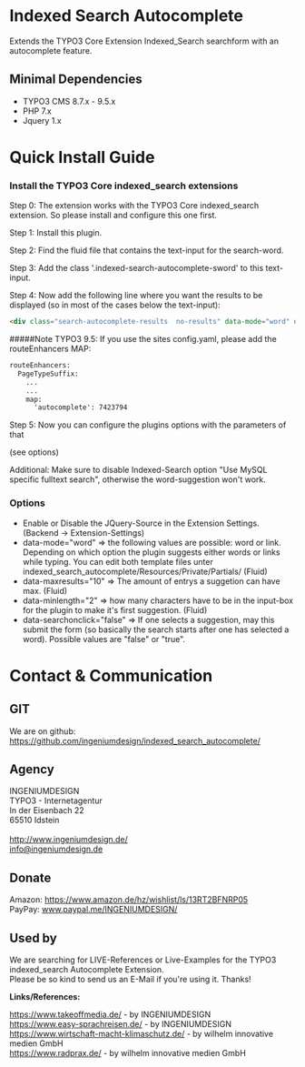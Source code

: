 # Indexed Search Autocomplete

Extends the TYPO3 Core Extension Indexed_Search searchform with an autocomplete feature.

## Minimal Dependencies

* TYPO3 CMS 8.7.x - 9.5.x
* PHP 7.x
* Jquery 1.x

# Quick Install Guide

### Install the TYPO3 Core indexed_search extensions

Step 0: The extension works with the TYPO3 Core indexed_search extension. So please install and configure this one first.

Step 1: Install this plugin.

Step 2: Find the fluid file that contains the text-input for the search-word.

Step 3: Add the class '.indexed-search-autocomplete-sword' to this text-input.

Step 4: Now add the following line where you want the results to be displayed (so in most of the cases below the text-input):
```html
<div class="search-autocomplete-results  no-results" data-mode="word" data-searchonclick="false" data-maxresults="10" data-minlength="2" data-searchurl="{f:uri.action(action: 'search', pageType: '7423794', noCache: 1, noCacheHash: 1, extensionName: 'indexedSearchAutocomplete', controller: 'Search')}"></div>
```
#####Note TYPO3 9.5:
If you use the sites config.yaml, please add the routeEnhancers MAP:
```html
routeEnhancers:
  PageTypeSuffix:
    ...
    ...
    map:
      'autocomplete': 7423794
```

Step 5: Now you can configure the plugins options with the parameters of that <Div> (see options)

Additional: Make sure to disable Indexed-Search option "Use MySQL specific fulltext search", otherwise the word-suggestion won't work.

### Options

* Enable or Disable the JQuery-Source in the Extension Settings. (Backend -> Extension-Settings)
* data-mode="word" => the following values are possible: word or link. Depending on which option the plugin suggests either words or links while typing. You can edit both template files unter indexed_search_autocomplete/Resources/Private/Partials/ (Fluid)
* data-maxresults="10" => The amount of entrys a suggetion can have max. (Fluid)
* data-minlength="2" => how many characters have to be in the input-box for the plugin to make it's first suggestion. (Fluid)
* data-searchonclick="false" => If one selects a suggestion, may this submit the form (so basically the search starts after one has selected a word). Possible values are "false" or "true". 

# Contact &amp; Communication

## GIT

We are on github:<br />
https://github.com/ingeniumdesign/indexed_search_autocomplete/


## Agency

INGENIUMDESIGN<br />
TYPO3 - Internetagentur<br />
In der Eisenbach 22<br />
65510 Idstein<br />
<br />
http://www.ingeniumdesign.de/<br />
info@ingeniumdesign.de

## Donate

Amazon: https://www.amazon.de/hz/wishlist/ls/13RT2BFNRP05<br />
PayPay: www.paypal.me/INGENIUMDESIGN/

## Used by

We are searching for LIVE-References or Live-Examples for the TYPO3 indexed_search Autocomplete Extension.<br />
Please be so kind to send us an E-Mail if you're using it. Thanks!

**Links/References:**

https://www.takeoffmedia.de/ - by INGENIUMDESIGN<br />
https://www.easy-sprachreisen.de/ - by INGENIUMDESIGN<br />
https://www.wirtschaft-macht-klimaschutz.de/ - by wilhelm innovative medien GmbH<br />
https://www.radprax.de/ - by wilhelm innovative medien GmbH
